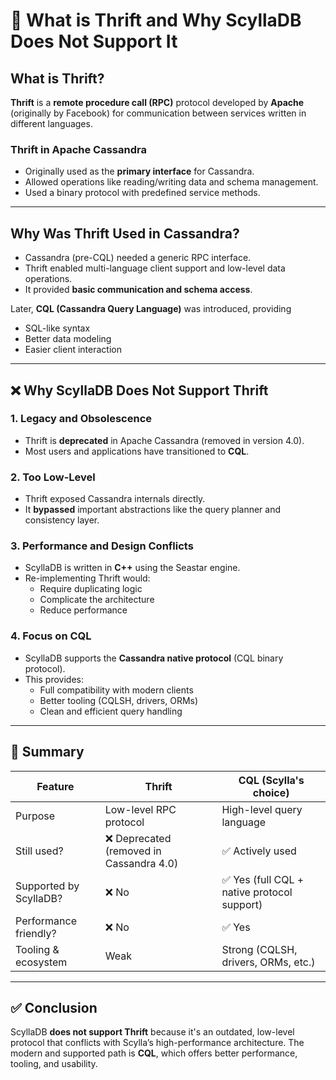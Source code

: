 
# 🧵 What is Thrift and Why ScyllaDB Does Not Support It

## What is Thrift?

**Thrift** is a **remote procedure call (RPC)** protocol developed by **Apache** (originally by Facebook) for communication between services written in different languages.

### Thrift in Apache Cassandra

- Originally used as the **primary interface** for Cassandra.
- Allowed operations like reading/writing data and schema management.
- Used a binary protocol with predefined service methods.

---

## Why Was Thrift Used in Cassandra?

- Cassandra (pre-CQL) needed a generic RPC interface.
- Thrift enabled multi-language client support and low-level data operations.
- It provided **basic communication and schema access**.

Later, **CQL (Cassandra Query Language)** was introduced, providing

- SQL-like syntax
- Better data modeling
- Easier client interaction

---

## ❌ Why ScyllaDB Does Not Support Thrift

### 1. Legacy and Obsolescence

- Thrift is **deprecated** in Apache Cassandra (removed in version 4.0).
- Most users and applications have transitioned to **CQL**.

### 2. Too Low-Level

- Thrift exposed Cassandra internals directly.
- It **bypassed** important abstractions like the query planner and consistency layer.

### 3. Performance and Design Conflicts

- ScyllaDB is written in **C++** using the Seastar engine.
- Re-implementing Thrift would:
  - Require duplicating logic
  - Complicate the architecture
  - Reduce performance

### 4. Focus on CQL

- ScyllaDB supports the **Cassandra native protocol** (CQL binary protocol).
- This provides:
  - Full compatibility with modern clients
  - Better tooling (CQLSH, drivers, ORMs)
  - Clean and efficient query handling

---

## 🧠 Summary

| Feature                  | Thrift                                | CQL (Scylla's choice)                      |
|--------------------------|----------------------------------------|---------------------------------------------|
| Purpose                  | Low-level RPC protocol                 | High-level query language                   |
| Still used?              | ❌ Deprecated (removed in Cassandra 4.0) | ✅ Actively used                            |
| Supported by ScyllaDB?   | ❌ No                                   | ✅ Yes (full CQL + native protocol support) |
| Performance friendly?    | ❌ No                                   | ✅ Yes                                       |
| Tooling & ecosystem      | Weak                                   | Strong (CQLSH, drivers, ORMs, etc.)         |

---

## ✅ Conclusion

ScyllaDB **does not support Thrift** because it's an outdated, low-level protocol that conflicts with Scylla’s high-performance architecture. The modern and supported path is **CQL**, which offers better performance, tooling, and usability.
